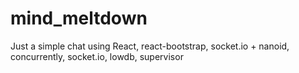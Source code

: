 # mind_meltdown
Just a simple chat using React, react-bootstrap, socket.io + nanoid, concurrently, socket.io, lowdb, supervisor
